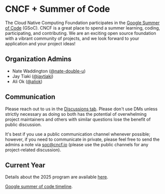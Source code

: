 # CNCF + Summer of Code

The Cloud Native Computing Foundation participates in the [Google Summer of Code](https://summerofcode.withgoogle.com/) (GSoC). CNCF is a great place to spend a summer learning, coding, participating, and contributing. We are an exciting open source foundation with a vibrant community of projects, and we look forward to your application and your project ideas!

## Organization Admins

- Nate Waddington ([@nate-double-u](https://github.com/nate-double-u))
- Jay Tiaki ([@jaytiaki](https://github.com/jaytiaki))
- Ali Ok ([@aliok](https://github.com/aliok))

## Communication

Please reach out to us in the [Discussions tab](https://github.com/cncf/mentoring/discussions).
Please don't use DMs unless strictly necessary as doing so both has the potential of overwhelming project maintainers and others with similar questions lose the benefit of public discussion.

It's best if you use a public communication channel whenever possible; however, if you need to communicate in private, please feel free to send the admins a note via soc@cncf.io (please use the public channels for any project-related discussion).

## Current Year

Details about the 2025 program are available [here](https://github.com/cncf/mentoring/blob/main/programs/summerofcode/2025.md).

[Google summer of code timeline](https://developers.google.com/open-source/gsoc/timeline).
